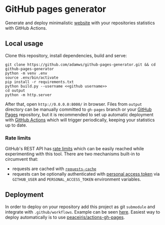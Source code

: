 # GitHub pages generator

Generate and deploy minimalistic [website](https://adamws.github.io/) with your repositories statistics with GitHub Actions.

## Local usage

Clone this repository, install dependencies, build and serve:

```
git clone https://github.com/adamws/github-pages-generator.git && cd github-pages-generator
python -m venv .env
source .env/bin/activate
pip install -r requirements.txt
python build.py --username <<github username>>
cd output
python -m http.server
```

After that, open `http://0.0.0.0:8000/` in browser. Files from `output` directory can be
manually committed to `gh-pages` branch or your [GitHub Pages](https://docs.github.com/en/pages/getting-started-with-github-pages/about-github-pages) repository,
but it is recommended to set up automatic deployment with [GitHub Actions](https://github.com/features/actions) which will trigger
periodically, keeping your statistics up to date.

### Rate limits

GitHub's REST API has [rate limits](https://docs.github.com/en/rest/overview/resources-in-the-rest-api#rate-limiting)
which can be easily reached while experimenting with this tool. There are two mechanisms built-in
to circumvent that:

- requests are cached with [`requests-cache`](https://requests-cache.readthedocs.io/en/stable/index.html)
- requests can be optionally authenticated with [personal access token](https://docs.github.com/en/authentication/keeping-your-account-and-data-secure/creating-a-personal-access-token) via `GITHUB_USER` and `PERSONAL_ACCESS_TOKEN` environment variables.

## Deployment

In order to deploy on your repository add this project as git `submodule` and integrate with
`.github/workflows`. Example can be seen [here](https://github.com/adamws/adamws.github.io).
Easiest way to deploy automatically is to use [peaceiris/actions-gh-pages](https://github.com/peaceiris/actions-gh-pages).
